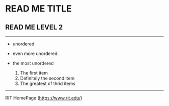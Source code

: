 # READ ME TITLE
## READ ME LEVEL 2
---
- unordered
- even more unordered
- the most unordered

  1. The first item
  2. Definitely the second item
  3. The greatest of thrid items
---
RIT HomePage (https://www.rit.edu/)
